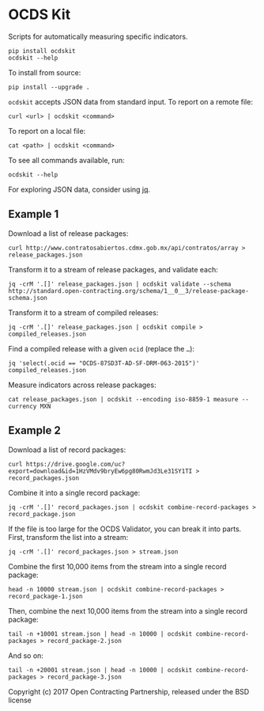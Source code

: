 # OCDS Kit

Scripts for automatically measuring specific indicators.

    pip install ocdskit
    ocdskit --help

To install from source:

    pip install --upgrade .

`ocdskit` accepts JSON data from standard input. To report on a remote file:

    curl <url> | ocdskit <command>

To report on a local file:

    cat <path> | ocdskit <command>

To see all commands available, run:

    ocdskit --help

For exploring JSON data, consider using [jq](https://stedolan.github.io/jq/).

## Example 1

Download a list of release packages:

    curl http://www.contratosabiertos.cdmx.gob.mx/api/contratos/array > release_packages.json

Transform it to a stream of release packages, and validate each:

    jq -crM '.[]' release_packages.json | ocdskit validate --schema http://standard.open-contracting.org/schema/1__0__3/release-package-schema.json

Transform it to a stream of compiled releases:

    jq -crM '.[]' release_packages.json | ocdskit compile > compiled_releases.json

Find a compiled release with a given `ocid` (replace the `…`):

    jq 'select(.ocid == "OCDS-87SD3T-AD-SF-DRM-063-2015")' compiled_releases.json

Measure indicators across release packages:

    cat release_packages.json | ocdskit --encoding iso-8859-1 measure --currency MXN

## Example 2

Download a list of record packages:

    curl https://drive.google.com/uc?export=download&id=1HzVMdv9bryEw6pg80RwmJd3Le31SY1TI > record_packages.json

Combine it into a single record package:

    jq -crM '.[]' record_packages.json | ocdskit combine-record-packages > record_package.json

If the file is too large for the OCDS Validator, you can break it into parts. First, transform the list into a stream:

    jq -crM '.[]' record_packages.json > stream.json

Combine the first 10,000 items from the stream into a single record package:

    head -n 10000 stream.json | ocdskit combine-record-packages > record_package-1.json

Then, combine the next 10,000 items from the stream into a single record package:

    tail -n +10001 stream.json | head -n 10000 | ocdskit combine-record-packages > record_package-2.json

And so on:

    tail -n +20001 stream.json | head -n 10000 | ocdskit combine-record-packages > record_package-3.json

Copyright (c) 2017 Open Contracting Partnership, released under the BSD license
